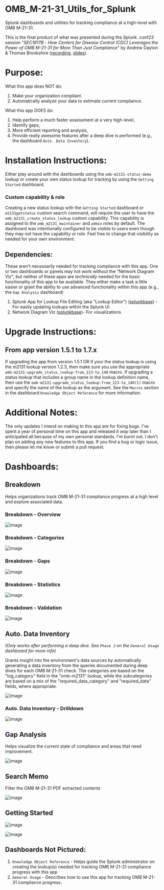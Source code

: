 # OMB_M-21-31_Utils_for_Splunk
Splunk dashboards and utilities for tracking compliance at a high-level with OMB M-21-31. 

This is the final product of what was presented during the Splunk .conf23 session "_SEC1817B - How Centers for Disease Control (CDC) Leverages the Power of OMB M-21-31 for More Than Just Compliance_" by Andrew Dayton & Thomas Brookshire ([recording](https://conf.splunk.com/files/2023/recordings/SEC1817B.mp4), [slides](https://conf.splunk.com/files/2023/slides/SEC1817B.pdf)). 

# Purpose:
What this app does NOT do:
1. Make your organization compliant.
2. Automatically analyze your data to estimate current compliance.

What this app DOES do:
1. Help perform a much faster assessment at a very high-level,
2. Identify gaps,
3. More efficient reporting and analysis,
5. Provide really awesome features after a deep dive is performed (e.g., the dashboard `Auto. Data Inventory`).

# Installation Instructions:
Either play around with the dashboards using the `omb-m2131-status-demo` lookup or create your own status lookup for tracking by using the `Getting Started` dashboard. 

### Custom capability & role
Creating a new status lookup with the `Getting Started` dashboard or `m2131getstatus` custom search command, will require the user to have the `omb_m2131_create_status_lookup` custom capability. This capability is assigned to the `omb_m2131_maintainer` and `admin` roles by default. The dashboard was intentionally configured to be visible to users even though they may not have the capability or role. Feel free to change that visibility as needed for your own environment.

## Dependencies:
These aren't necessarily needed for tracking compliance with this app. One or two dashboards or panels may not work without the "Network Diagram Viz", but neither of these apps are _technically_ needed for the basic functionality of this app to be available. They either make a task a little easier or grant the ability to use advanced functionality within this app (e.g., the `Gap Analysis` dashboard)

1. Splunk App for Lookup File Editing (aka "Lookup Editor") ([splunkbase](https://splunkbase.splunk.com/app/1724)) - For easily updating lookups within the Splunk UI
2. Network Diagram Viz ([splunkbase](https://splunkbase.splunk.com/app/4438))- For visualizations


# Upgrade Instructions:
## From app version 1.5.1 to 1.7.x
If upgrading the app from version 1.5.1 OR if your the status lookup is using the m2131 lookup version 1.2.3, then make sure you use the appropriate `omb-m2131-upgrade_status_lookup-from_123-to_140` macro. If upgrading a status lookup that includes a group name in the lookup definition name, then use the `omb-m2131-upgrade_status_lookup-from_123-to_140(1)` macro and specify the name of the lookup as the argument. See the `Macros` section in the dashboard `Knowledge Object Reference` for more information.

# Additional Notes:
The only updates I intend on making to this app are for fixing bugs. I've spent a year of personal time on this app and released it _way_ later than I anticipated all because of my own personal standards. I'm burnt out. I don't plan on adding any new features to this app. If you find a bug or logic issue, then please let me know or submit a pull request.


# Dashboards:

## Breakdown
Helps organizations track OMB M-21-31 compliance progress at a high level and explore associated data.

### Breakdown - Overview
![image](https://github.com/tbrookshire/OMB_M-21-31_Utils_for_Splunk/assets/86690101/4910cde7-bb9f-4fcf-984c-55c89ac3df80)

### Breakdown - Categories
![image](https://github.com/tbrookshire/OMB_M-21-31_Utils_for_Splunk/assets/86690101/ce678b43-f426-40ce-a2b4-5297ba2e01ae)

### Breakdown - Gaps
![image](https://github.com/tbrookshire/OMB_M-21-31_Utils_for_Splunk/assets/86690101/837f4113-9a0d-48d6-b935-3ab099c2a5cd)

### Breakdown - Statistics
![image](https://github.com/tbrookshire/OMB_M-21-31_Utils_for_Splunk/assets/86690101/0bc14aa5-4898-4816-b5ed-606bb91d7fba)

### Breakdown - Validation
![image](https://github.com/tbrookshire/OMB_M-21-31_Utils_for_Splunk/assets/86690101/7bee9a74-9d07-46f0-b57d-02b86ae30de8)


## Auto. Data Inventory
_(Only works after performing a deep dive. See `Phase 2` on the `General Usage` dashboard for more info)_

Grants insight into the environment's data sources by automatically generating a data inventory from the queries documented during deep dives for each OMB M-21-31 check. The categories are based on the "log_category" field in the "omb-m2131" lookup, while the subcategories are based on a mix of the "required_data_category" and "required_data" fields, where appropriate.

![image](https://github.com/tbrookshire/OMB_M-21-31_Utils_for_Splunk/assets/86690101/c7e4f442-8d5c-43d9-9586-a571c1766e4d)

### Auto. Data Inventory - Drilldown
![image](https://github.com/tbrookshire/OMB_M-21-31_Utils_for_Splunk/assets/86690101/daa090fb-c1bf-4698-bec4-1aad4689d50b)



## Gap Analysis
Helps visualize the current state of compliance and areas that need improvement.

![image](https://github.com/tbrookshire/OMB_M-21-31_Utils_for_Splunk/assets/86690101/cc2faff3-18d8-46d1-8164-415388541dc2)


## Search Memo
Filter the OMB M-21-31 PDF extracted contents

![image](https://github.com/tbrookshire/OMB_M-21-31_Utils_for_Splunk/assets/86690101/7df5a6c4-3287-4802-9ffe-35332cefa0e8)


## Getting Started
![image](https://github.com/tbrookshire/OMB_M-21-31_Utils_for_Splunk/assets/86690101/cb327760-cc04-4bab-a9fe-1d5e5f9b11da)

![image](https://github.com/tbrookshire/OMB_M-21-31_Utils_for_Splunk/assets/86690101/37f5935f-1c62-4c4a-9835-2b65e9038b8f)


## Dashboards Not Pictured:
1. `Knowledge Object Reference` - Helps guide the Splunk administrator on creating the lookup(s) needed for tracking OMB M-21-31 compliance progress with this app
2. `General Usage` -  Describes how to use this app for tracking OMB M-21-31 compliance progress.


